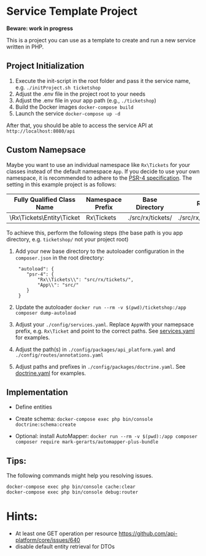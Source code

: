 # Service Template Project

**Beware: work in progress**

This is a project you can use as a template to create and run a new service written in PHP.

## Project Initialization

1. Execute the init-script in the root folder and pass it the service name, e.g. `./initProject.sh ticketshop`
2. Adjust the .env file in the project root to your needs
3. Adjust the .env file in your app path (e.g., `./ticketshop`) 
4. Build the Docker images `docker-compose build`
5. Launch the service `docker-compose up -d`
    
After that, you should be able to access the service API at `http://localhost:8080/api`

## Custom Namepsace

Maybe you want to use an individual namespace like `Rx\Tickets` for your classes instead of the default namespace `App`. 
If you decide to use your own namespace, it is recommended to adhere to the [PSR-4 specification](https://www.php-fig.org/psr/psr-4/). 
The setting in this example project is as follows:

| Fully Qualified Class Name    | Namespace Prefix   | Base Directory           | Resulting File Path
| ----------------------------- |--------------------|--------------------------|-------------------------------------------
| \Rx\Tickets\Entity\Ticket     | Rx\Tickets         | ./src/rx/tickets/        | ./src/rx/tickets/Entity/Ticket.php

To achieve this, perform the following steps (the base path is you app directory, e.g. `ticketshop/` not your project root)
1. Add your new base directory to the autoloader configuration in the `composer.json` in the root directory:

        "autoload": {
           "psr-4": {
               "Rx\\Tickets\\": "src/rx/tickets/", 
               "App\\": "src/"
           }
        }
2. Update the autoloader `docker run --rm -v $(pwd)/ticketshop:/app composer dump-autoload`
3. Adjust your `./config/services.yaml`. Replace `App`with your namepsace prefix, e.g. `Rx\Ticket` and point to the correct paths. 
   See [services.yaml](./ticketshop/config/services.yaml) for examples.
4. Adjust the path(s) in `./config/packages/api_platform.yaml` and `./config/routes/annotations.yaml`
5. Adjust paths and prefixes in `./config/packages/doctrine.yaml`. See [doctrine.yaml](ticketshop/config/packages/doctrine.yaml) for examples.

## Implementation

- Define entities
- Create schema: `docker-compose exec php bin/console doctrine:schema:create`

- Optional: install AutoMapper: `docker run --rm -v $(pwd):/app composer composer require mark-gerarts/automapper-plus-bundle`

## Tips:

The following commands might help you resolving issues.
    
    docker-compose exec php bin/console cache:clear
    docker-compose exec php bin/console debug:router
    
# Hints:
- At least one GET operation per resource https://github.com/api-platform/core/issues/640
- disable default entity retrieval for DTOs
